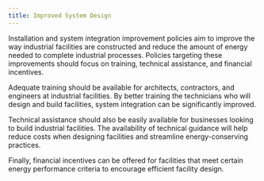 ```yaml
---
title: Improved System Design
---
```

Installation and system integration improvement policies aim to improve the way industrial facilities are constructed and reduce the amount of energy needed to complete industrial processes.  Policies targeting these improvements should focus on training, technical assistance, and financial incentives.

Adequate training should be available for architects, contractors, and engineers at industrial facilities.  By better training the technicians who will design and build facilities, system integration can be significantly improved.

Technical assistance should also be easily available for businesses looking to build industrial facilities. The availability of technical guidance will help reduce costs when designing facilities and streamline energy-conserving practices.

Finally, financial incentives can be offered for facilities that meet certain energy performance criteria to encourage efficient facility design.
